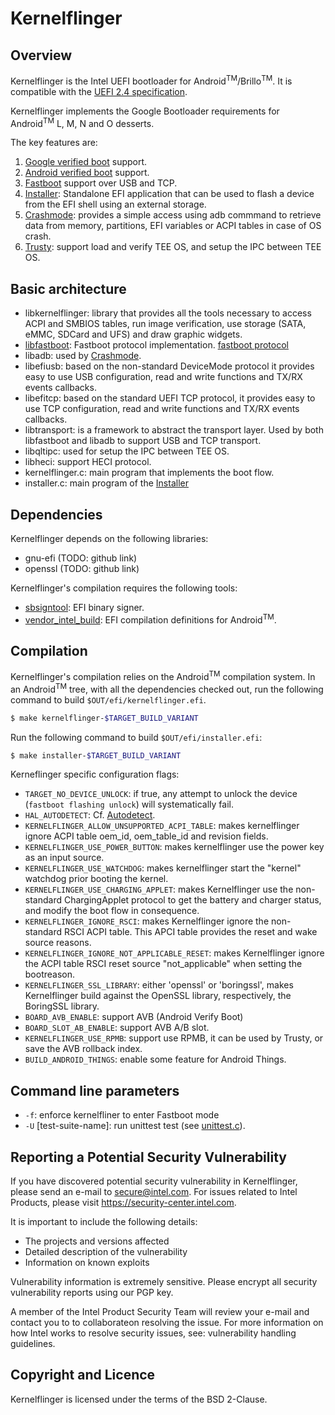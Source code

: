 Kernelflinger
=============

Overview
--------

Kernelflinger is the Intel UEFI bootloader for
Android<sup>TM</sup>/Brillo<sup>TM</sup>. It is compatible with the
[UEFI 2.4 specification](http://www.uefi.org/sites/default/files/resources/2_4_Errata_B.pdf).

Kernelflinger implements the Google Bootloader requirements for
Android<sup>TM</sup> L, M, N and O desserts.

The key features are:

1. [Google verified boot](https://source.android.com/security/verifiedboot/verified-boot.html)
   support.
2. [Android verified boot](https://android.googlesource.com/platform/external/avb/)
   support.
3. [Fastboot](./doc/fastboot.md) support over USB and TCP.
4. [Installer](./doc/installer.md): Standalone EFI application that
   can be used to flash a device from the EFI shell using an external
   storage.
5. [Crashmode](./doc/crashmode.md): provides a simple access using adb
   commmand to retrieve data from memory, partitions, EFI variables or
   ACPI tables in case of OS crash.
6. [Trusty](./libqltipc/ql-tipc/README.md): support load and verify
   TEE OS, and setup the IPC between TEE OS.

Basic architecture
------------------

* libkernelflinger: library that provides all the tools necessary to
  access ACPI and SMBIOS tables, run image verification, use storage
  (SATA, eMMC, SDCard and UFS) and draw graphic widgets.
* [libfastboot](./doc/fastboot.md): Fastboot protocol implementation.
  [fastboot protocol](https://android.googlesource.com/platform/system/core/+/master/fastboot/)
* libadb: used by [Crashmode](./doc/crashmode.md).
* libefiusb: based on the non-standard DeviceMode protocol it provides
  easy to use USB configuration, read and write functions and TX/RX
  events callbacks.
* libefitcp: based on the standard UEFI TCP protocol, it provides easy
  to use TCP configuration, read and write functions and TX/RX events
  callbacks.
* libtransport: is a framework to abstract the transport layer.  Used
  by both libfastboot and libadb to support USB and TCP transport.
* libqltipc: used for setup the IPC between TEE OS.
* libheci: support HECI protocol.
* kernelflinger.c: main program that implements the boot flow.
* installer.c: main program of the [Installer](./doc/installer.md)

Dependencies
------------

Kernelflinger depends on the following libraries:
* gnu-efi (TODO: github link)
* openssl (TODO: github link)

Kernelflinger's compilation requires the following tools:
* [sbsigntool](https://github.com/android-ia/platform_external_sbsigntool):
  EFI binary signer.
* [vendor\_intel\_build](https://github.com/android-ia/vendor_intel_build):
  EFI compilation definitions for Android<sup>TM</sup>.

Compilation
-----------

Kernelflinger's compilation relies on the Android<sup>TM</sup>
compilation system.  In an Android<sup>TM</sup> tree, with all the
dependencies checked out, run the following command to build
`$OUT/efi/kernelflinger.efi`.

```bash
$ make kernelflinger-$TARGET_BUILD_VARIANT
```

Run the following command to build `$OUT/efi/installer.efi`:

```bash
$ make installer-$TARGET_BUILD_VARIANT
```

Kerneflinger specific configuration flags:

* `TARGET_NO_DEVICE_UNLOCK`: if true, any attempt to unlock the device
  (`fastboot flashing unlock`) will systematically fail.
* `HAL_AUTODETECT`: Cf. [Autodetect](./doc/autodetect.md).
* `KERNELFLINGER_ALLOW_UNSUPPORTED_ACPI_TABLE`: makes kernelflinger
   ignore ACPI table oem\_id, oem\_table\_id and revision fields.
* `KERNELFLINGER_USE_POWER_BUTTON`: makes kernelflinger use the power
   key as an input source.
* `KERNELFLINGER_USE_WATCHDOG`: makes kernelflinger start the "kernel"
   watchdog prior booting the kernel.
* `KERNELFLINGER_USE_CHARGING_APPLET`: makes Kernelflinger use the
   non-standard ChargingApplet protocol to get the battery and charger
   status, and modify the boot flow in consequence.
* `KERNELFLINGER_IGNORE_RSCI`: makes Kernelflinger ignore the
   non-standard RSCI ACPI table.  This APCI table provides the reset
   and wake source reasons.
* `KERNELFLINGER_IGNORE_NOT_APPLICABLE_RESET`: makes Kernelflinger
   ignore the ACPI table RSCI reset source "not_applicable" when
   setting the bootreason.
* `KERNELFLINGER_SSL_LIBRARY`: either 'openssl' or 'boringssl', makes
   Kernelflinger build against the OpenSSL library, respectively, the
   BoringSSL library. 
* `BOARD_AVB_ENABLE`: support AVB (Android Verify Boot)
* `BOARD_SLOT_AB_ENABLE`: support AVB A/B slot.
* `KERNELFLINGER_USE_RPMB`: support use RPMB, it can be used by Trusty,
   or save the AVB rollback index.
* `BUILD_ANDROID_THINGS`: enable some feature for Android Things.

Command line parameters
-----------------------

* `-f`: enforce kernelfliner to enter Fastboot mode
* `-U` [test-suite-name]: run unittest test (see
  [unittest.c](./unittest.c)).


Reporting a Potential Security Vulnerability
--------------------------------------------

If you have discovered potential security vulnerability in Kernelflinger,
please send an e-mail to secure@intel.com. For issues related to Intel Products,
please visit https://security-center.intel.com.

It is important to include the following details:

*  The projects and versions affected
*  Detailed description of the vulnerability
*  Information on known exploits

Vulnerability information is extremely sensitive. Please encrypt all security
vulnerability reports using our PGP key.

A member of the Intel Product Security Team will review your e-mail and contact
you to to collaborateon resolving the issue. For more information on how Intel
works to resolve security issues, see: vulnerability handling guidelines.

Copyright and Licence
---------------------
Kernelflinger is licensed under the terms of the BSD 2-Clause.
